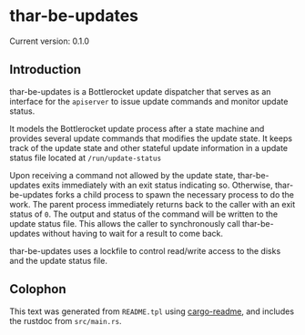 # thar-be-updates

Current version: 0.1.0

## Introduction

thar-be-updates is a Bottlerocket update dispatcher that serves as an interface for the `apiserver` to issue update commands and monitor update status.

It models the Bottlerocket update process after a state machine and provides several update commands that modifies the update state.
It keeps track of the update state and other stateful update information in a update status file located at `/run/update-status`

Upon receiving a command not allowed by the update state, thar-be-updates exits immediately with an exit status indicating so.
Otherwise, thar-be-updates forks a child process to spawn the necessary process to do the work.
The parent process immediately returns back to the caller with an exit status of `0`.
The output and status of the command will be written to the update status file.
This allows the caller to synchronously call thar-be-updates without having to wait for a result to come back.

thar-be-updates uses a lockfile to control read/write access to the disks and the update status file.


## Colophon

This text was generated from `README.tpl` using [cargo-readme](https://crates.io/crates/cargo-readme), and includes the rustdoc from `src/main.rs`.
